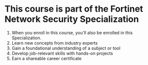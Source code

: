 # This course is part of the Fortinet Network Security Specialization
1. When you enroll in this course, you'll also be enrolled in this Specialization.
2. Learn new concepts from industry experts
3. Gain a foundational understanding of a subject or tool
4. Develop job-relevant skills with hands-on projects
5. Earn a shareable career certificate
